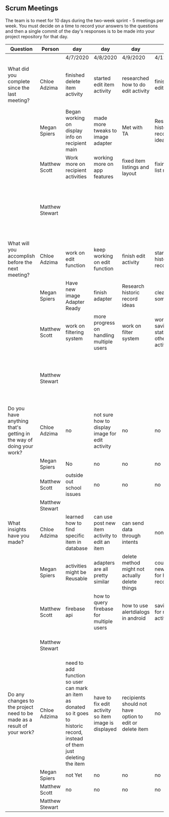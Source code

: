## Scrum Meetings
The team is to meet for 10 days during the two-week sprint - 5 meetings per week. You must decide on a time to record your answers to the questions and then a single commit of the day's responses is to be made into your project repository for that day.

Question    |          Person                                             | day | day | day | day | day | day | day |day | day | day |
------------|---------------------------------------------------------------------|-----|-----|-----|-----|-----|-----|-----|----|-----|-----| 
| | | 4/7/2020 | 4/8/2020 | 4/9/2020 | 4/11/2020 | 4/12/2020 | 4/13/2020 | 4/14/2020 | 4/15/2020 | 4/16/2020
| What did you complete since the last meeting? | Chloe Adzima | finished delete item activity | started edit item activity | researched how to do edit activity | finished edit activity | made new activity so users can click on item to see all item details | app testing | updated menus for donor and recipients | recipients can email donors if interested in item | added tests for new app functions
|            | Megan Spiers | Began working on display info on recipient main | made more tweaks to image adapter | Met with TA | Researched historic record ideas | cleaned up and fixed some typos | Start historic record
|            | Matthew Scott |   Work more on recipient activities | working more on app features | fixed item listings and layout | fixing item list refresh | working on refreshing item listing with filters
|            | Matthew Stewart | | | | | | learned how to correctly manage dependencies | cleaned files and started work for communicating notifications between users | added to recipient's viewing features, made tests, continued research for yesterday's work
| What will you accomplish before the next meeting? | Chloe Adzima | work on edit function | keep working on edit function | finish edit activity | start donor historic record | make option for adding item to historic record | espresso tests for edit and delete | research notifications | test new features in app | clean up activities
|            | Megan Spiers | Have new image Adapter Ready | finish adapter | Research historic record ideas | clean up some stuff | start historic record | continue historic record
|            | Matthew Scott |   work on filtering system | more progress on handling multiple users | work on filter system | working on saving states for other activities | adding intents for the other features
|            | Matthew Stewart | | | | | | get communications started | continue work from today, add to the layout design, add to browse/filter features, write various tests | add to features, look at ways to show request status, tests
| Do you have anything that's getting in the way of doing your work? | Chloe Adzima | no | not sure how to display image for edit activity | no | no | no | no | time | no | no
|            | Megan Spiers | No | no | no | no | no | no
|            | Matthew Scott |   outside out school issues | no | no | no | no
|            | Matthew Stewart | | | | | | no | health problems | home problems
| What insights have you made? |Chloe Adzima | learned how to find specific item in database | can use post new item activity to edit an item | can send data through intents | none | can change methods when reusing activities | none | functionality can change based on user | can send intents to other utilities on emulator | none
|            | Megan Spiers | activities might be Reusable | adapters are all pretty similar | delete method might not actually delete things | could add new button for historic record | historic record is a common operation | all activities relate to one another
|            | Matthew Scott |   firebase api | how to query firebase for multiple users | how to use alertdialogs in android | saving info for new activities | how to use adapters
|            | Matthew Stewart | | | | | | linux has vast utility | android widgets are powerful | notifications likely too complex for this iteration
| Do any changes to the project need to be made as a result of your work? | Chloe Adzima | need to add function so user can mark an item as donated so it goes to historic record, instead of them just deleting the item | have to fix edit activity so item image is displayed | recipients should not have option to edit or delete item | no | donors and recipients should have different options when interacting with items | no | no | old items need to be edited or deleted before recipients can send email to donor | no
|            | Megan Spiers | not Yet | no | no | no | no | no
|            | Matthew Scott |   no | no | no | no | not yet
|            | Matthew Stewart | | | | | | no | no | no
